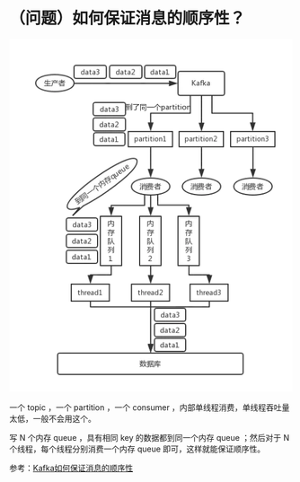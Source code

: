 # （问题）如何保证消息的顺序性？


![](assets/（问题）如何保证消息的顺序性？/保证kafka消息顺序性.webp)

一个 topic ，一个 partition ，一个 consumer ，内部单线程消费，单线程吞吐量太低，一般不会用这个。

写 N 个内存 queue ，具有相同 key 的数据都到同一个内存 queue ；然后对于 N 个线程，每个线程分别消费一个内存 queue 即可，这样就能保证顺序性。

参考：[Kafka如何保证消息的顺序性](https://www.cnblogs.com/windpoplar/p/10747696.html)
